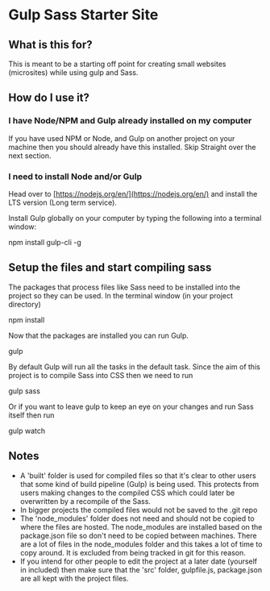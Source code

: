# Gulp Sass Starter Site

## What is this for?

This is meant to be a starting off point for creating small websites (microsites) while using gulp and Sass.


## How do I use it?

### I have Node/NPM and Gulp already installed on my computer

If you have used NPM or Node, and Gulp on another project on your machine then you should already have this installed. Skip Straight over the next section.

### I need to install Node and/or Gulp

Head over to [https://nodejs.org/en/](https://nodejs.org/en/) and install the LTS version (Long term service).

Install Gulp globally on your computer by typing the following into a terminal window:

  npm install gulp-cli -g

## Setup the files and start compiling sass

The packages that process files like Sass need to be installed into the project so they can be used. In the terminal window (in your project directory)

  npm install

Now that the packages are installed you can run Gulp.

  gulp

By default Gulp will run all the tasks in the default task. Since the aim of this project is to compile Sass into CSS then we need to run

  gulp sass

Or if you want to leave gulp to keep an eye on your changes and run Sass itself then run

  gulp watch

## Notes

- A 'built' folder is used for compiled files so that it's clear to other users that some kind of build pipeline (Gulp) is being used. This protects from users making changes to the compiled CSS which could later be overwritten by a recompile of the Sass.
- In bigger projects the compiled files would not be saved to the .git repo
- The 'node_modules' folder does not need and should not be copied to where the files are hosted. The node_modules are installed based on the package.json file so don't need to be copied between machines. There are a lot of files in the node_modules folder and this takes a lot of time to copy around. It is excluded from being tracked in git for this reason.
- If you intend for other people to edit the project at a later date (yourself in included) then make sure that the 'src' folder, gulpfile.js, package.json are all kept with the project files.
